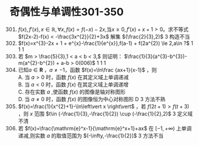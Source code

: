 # 奇偶性与单调性301-350
301. $f(x),f'(x),x\in \mathbb{R},\forall x,f(x)=f(-x)-2x,$当$x\ge 0,f'(x) + x + 1 > 0$。求不等式 $f(2x-2)-f(x) < -\frac{3x^{2}}{2}+3x$ 解集	$(\frac{2}{3},2)$	3	构造不当
302. $f(x)=x^{3}-2x + 1 + e^{x}-\frac{1}{e^{x}},f(a-1) + f(2a^{2}) \le 2,a\in ?$	1	1	1
303. 若 $m > \frac{5}{3},1 < a < b < 3,$ 则证明： $\frac{1}{3}(a^{3}-b^{3})-m(a^{2}-b^{2}) + a-b > 0(006)$	1	1	1
304. 已知$a\in\mathbf{R}$ ，$a\neq-1$，函数 $f(x)=\ln\frac {ax+1}{x-1}$ ，则 <br> A. 当 $a > 0$ 时，函数 $f(x)$ 在其定义域上单调递减 <br> B. 当 $a < 0$ 时，函数 $f(x)$ 在其定义域上单调递增 <br> C. 存在实数 $a$ ,使函数 $f(x)$ 的图像是轴对称图形 <br> D. 当 $a\neq0$ 时，函数 $f(x)$ 的图像恒为中心对称图形	D	3	方法不熟
305. $f(x)=\frac{1}{x^{2}+1}-\ln\left\vert x \right\vert$ ，若 $f(2t+1) > f(t+3)$ ，则 $x$ 范围	 $t\in (-\frac{1}{3},-\frac{1}{2}) \cup (-\frac{1}{2},2)$ 	3	定义域不清
306. 若 $f(x)=\frac{\mathrm{e}^x-1}{\mathrm{e}^x+1}+ax$ 在 $[-1,+\infty)$ 上单调递减,则实数 $a$ 的取值范围为	$(-\infty,-\frac{1}{2}]$	3	方法不当
